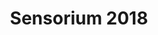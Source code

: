 ---
title: Sensorium 2018
heading1: The first Slovak festival making sense of creative technology
heading2: For the third year, a multidisciplinary community comes together to envision the future of art, design &amp; performance and its impact on society.
heading2sub: Join the conversation!
heading3: 4-5 May 2018, Bratislava
ticketButtonText: Get tickets now
---